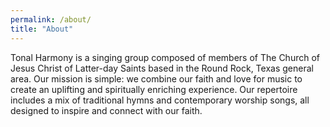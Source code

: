 ```yaml
---
permalink: /about/
title: "About"
---
```


Tonal Harmony is a singing group composed of members of The Church of Jesus Christ of Latter-day Saints based in the Round Rock, Texas general area. Our mission is simple: we combine our faith and love for music to create an uplifting and spiritually enriching experience. Our repertoire includes a mix of traditional hymns and contemporary worship songs, all designed to inspire and connect with our faith.